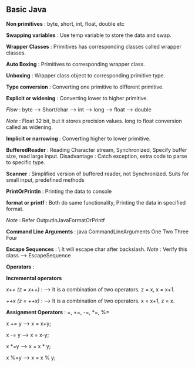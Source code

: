 ## Basic Java
**Non primitives** : byte, short, int, float, double etc

**Swapping variables** : Use temp variable to store the data and swap.

**Wrapper Classes** : Primitives has corresponding classes called wrapper classes.

**Auto Boxing** : Primitives to corresponding wrapper class.

**Unboxing** : Wrapper class object to corresponding primitive type.

**Type conversion** : Converting one primitive to different primitive.

**Explicit or widening** : Converting lower to higher primitive.

*Flow* : byte --> Short/char --> int --> long --> float --> double

*Note* : Float 32 bit, but it stores precision values. long to float conversion called as 
widening.

**Implicit or narrowing** : Converting higher to lower primitive.

**BufferedReader** : Reading Character stream, Synchronized, Specify buffer size, read
large input. Disadvantage : Catch exception, extra code to parse to specific type.

**Scanner** : Simplified version of buffered reader, not Synchronized. Suits for small input,
predefined methods

**PrintOrPrintln** : Printing the data to console

**format or printf** : Both do same functionality, Printing the data in specified format.

*Note* : Refer OutputInJavaFormatOrPrintf

**Command Line Arguments** : java CommandLineArguments One Two Three Four

**Escape Sequences** : \ It will escape char after backslash.
*Note* : Verify this class --> EscapeSequence

**Operators** : 

**Incremental operators**

*x++ (z = x++)* : --> It is a combination of two operators. z = x, x = x+1.

*++x (z = ++x)* : --> It is a combination of two operators. x = x+1, z = x.

**Assignment Operators** : =, +=, -=, *=, %=

x += y --> x = x+y;

x -= y --> x = x-y;

x *=y --> x = x * y;

x %=y --> x = x % y;


